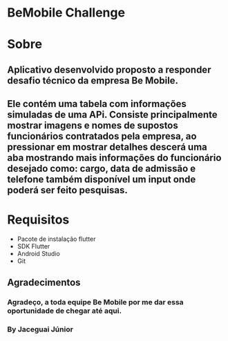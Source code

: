 #  BeMobile Challenge

# Sobre

## Aplicativo desenvolvido proposto a responder desafio técnico da empresa Be Mobile.
## Ele contém uma tabela com informações simuladas de uma APi. Consiste principalmente mostrar imagens e nomes de supostos funcionários contratados pela empresa, ao pressionar em mostrar detalhes  descerá uma aba mostrando mais informações do funcionário desejado como: cargo, data de admissão e telefone também disponível um input onde poderá ser feito pesquisas.

# Requisitos

- Pacote de instalação flutter
- SDK Flutter
- Android Studio
- Git

## Agradecimentos

### Agradeço, a toda equipe Be Mobile por me dar essa oportunidade de chegar até aqui. 
### By Jaceguai Júnior


